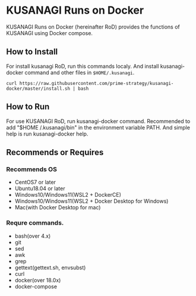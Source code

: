 # KUSANAGI Runs on Docker
KUSANAGI Runs on Docker (hereinafter RoD) provides the functions of KUSANAGI using Docker compose.

## How to Install
For install kusanagi RoD, run this commands localy. And install kusanagi-docker command and other files in ```$HOME/.kusanagi```. 

```
curl https://raw.githubusercontent.com/prime-strategy/kusanagi-docker/master/install.sh | bash
```

## How to Run
For use KUSANAGI RoD, run kusanagi-docker command. Recommended to add "$HOME /.kusanagi/bin" in the environment variable PATH.
And simple help is run kusanagi-docker help.

## Recommends or Requires
### Recommends OS
- CentOS7 or later
- Ubuntu18.04 or later
- Windows10/Windows11(WSL2 + DockerCE)
- Windows10/Windows11(WSL2 + Docker Desktop for Windows)
- Mac(with Docker Desktop for mac)

### Requre commands.
- bash(over 4.x)
- git
- sed
- awk
- grep
- gettext(gettext.sh, envsubst)
- curl
- docker(over 18.0x)
- docker-compose

